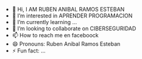 - 👋 Hi, I AM RUBEN ANIBAL RAMOS ESTEBAN
- 👀 I’m interested in APRENDER PROGRAMACION
- 🌱 I’m currently learning ...
- 💞️ I’m looking to collaborate on CIBERSEGURIDAD
- 📫 How to reach me en faceboock
- 😄 Pronouns: Ruben Anibal Ramos Esteban
- ⚡ Fun fact: ...

<!---
Rubenre28/Rubenre28 is a ✨ special ✨ repository because its `README.md` (this file) appears on your GitHub profile.
You can click the Preview link to take a look at your changes.
--->

